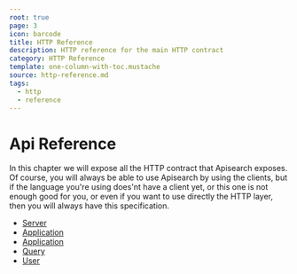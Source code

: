 ```yaml
---
root: true
page: 3
icon: barcode
title: HTTP Reference
description: HTTP reference for the main HTTP contract
category: HTTP Reference
template: one-column-with-toc.mustache
source: http-reference.md
tags:
  - http
  - reference
---
```


# Api Reference

In this chapter we will expose all the HTTP contract that Apisearch exposes.
Of course, you will always be able to use Apisearch by using the clients, but if
the language you're using does'nt have a client yet, or this one is not enough
good for you, or even if you want to use directly the HTTP layer, then you will
always have this specification.

- [Server](http-reference/server.html)
- [Application](http-reference/application.html)
- [Application](http-reference/index.html)
- [Query](http-reference/query.html)
- [User](http-reference/user.html)
